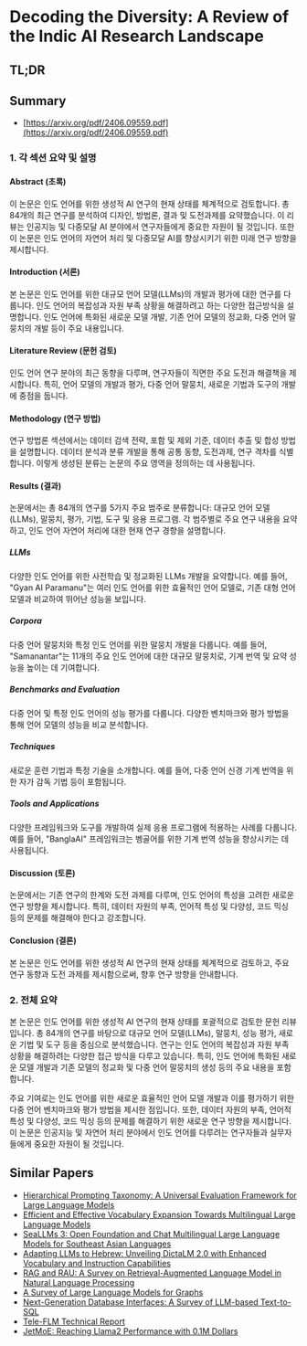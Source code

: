 # Decoding the Diversity: A Review of the Indic AI Research Landscape
## TL;DR
## Summary
- [https://arxiv.org/pdf/2406.09559.pdf](https://arxiv.org/pdf/2406.09559.pdf)

### 1. 각 섹션 요약 및 설명

#### Abstract (초록)
이 논문은 인도 언어를 위한 생성적 AI 연구의 현재 상태를 체계적으로 검토합니다. 총 84개의 최근 연구를 분석하여 디자인, 방법론, 결과 및 도전과제를 요약했습니다. 이 리뷰는 인공지능 및 다중모달 AI 분야에서 연구자들에게 중요한 자원이 될 것입니다. 또한 이 논문은 인도 언어의 자연어 처리 및 다중모달 AI를 향상시키기 위한 미래 연구 방향을 제시합니다.

#### Introduction (서론)
본 논문은 인도 언어를 위한 대규모 언어 모델(LLMs)의 개발과 평가에 대한 연구를 다룹니다. 인도 언어의 복잡성과 자원 부족 상황을 해결하려고 하는 다양한 접근방식을 설명합니다. 인도 언어에 특화된 새로운 모델 개발, 기존 언어 모델의 정교화, 다중 언어 말뭉치의 개발 등이 주요 내용입니다.

#### Literature Review (문헌 검토)
인도 언어 연구 분야의 최근 동향을 다루며, 연구자들이 직면한 주요 도전과 해결책을 제시합니다. 특히, 언어 모델의 개발과 평가, 다중 언어 말뭉치, 새로운 기법과 도구의 개발에 중점을 둡니다.

#### Methodology (연구 방법)
연구 방법론 섹션에서는 데이터 검색 전략, 포함 및 제외 기준, 데이터 추출 및 합성 방법을 설명합니다. 데이터 분석과 분류 개발을 통해 공통 동향, 도전과제, 연구 격차를 식별합니다. 이렇게 생성된 분류는 논문의 주요 영역을 정의하는 데 사용됩니다.

#### Results (결과)
논문에서는 총 84개의 연구를 5가지 주요 범주로 분류합니다: 대규모 언어 모델(LLMs), 말뭉치, 평가, 기법, 도구 및 응용 프로그램. 각 범주별로 주요 연구 내용을 요약하고, 인도 언어 자연어 처리에 대한 현재 연구 경향을 설명합니다.

##### LLMs
다양한 인도 언어를 위한 사전학습 및 정교화된 LLMs 개발을 요약합니다. 예를 들어, "Gyan AI Paramanu"는 여러 인도 언어를 위한 효율적인 언어 모델로, 기존 대형 언어 모델과 비교하여 뛰어난 성능을 보입니다.

##### Corpora
다중 언어 말뭉치와 특정 인도 언어를 위한 말뭉치 개발을 다룹니다. 예를 들어, "Samanantar"는 11개의 주요 인도 언어에 대한 대규모 말뭉치로, 기계 번역 및 요약 성능을 높이는 데 기여합니다.

##### Benchmarks and Evaluation
다중 언어 및 특정 인도 언어의 성능 평가를 다룹니다. 다양한 벤치마크와 평가 방법을 통해 언어 모델의 성능을 비교 분석합니다.

##### Techniques
새로운 훈련 기법과 특정 기술을 소개합니다. 예를 들어, 다중 언어 신경 기계 번역을 위한 자가 감독 기법 등이 포함됩니다.

##### Tools and Applications
다양한 프레임워크와 도구를 개발하여 실제 응용 프로그램에 적용하는 사례를 다룹니다. 예를 들어, "BanglaAI" 프레임워크는 벵골어를 위한 기계 번역 성능을 향상시키는 데 사용됩니다.

#### Discussion (토론)
논문에서는 기존 연구의 한계와 도전 과제를 다루며, 인도 언어의 특성을 고려한 새로운 연구 방향을 제시합니다. 특히, 데이터 자원의 부족, 언어적 특성 및 다양성, 코드 믹싱 등의 문제를 해결해야 한다고 강조합니다.

#### Conclusion (결론)
본 논문은 인도 언어를 위한 생성적 AI 연구의 현재 상태를 체계적으로 검토하고, 주요 연구 동향과 도전 과제를 제시함으로써, 향후 연구 방향을 안내합니다.

### 2. 전체 요약

본 논문은 인도 언어를 위한 생성적 AI 연구의 현재 상태를 포괄적으로 검토한 문헌 리뷰입니다. 총 84개의 연구를 바탕으로 대규모 언어 모델(LLMs), 말뭉치, 성능 평가, 새로운 기법 및 도구 등을 중심으로 분석했습니다. 연구는 인도 언어의 복잡성과 자원 부족 상황을 해결하려는 다양한 접근 방식을 다루고 있습니다. 특히, 인도 언어에 특화된 새로운 모델 개발과 기존 모델의 정교화 및 다중 언어 말뭉치의 생성 등의 주요 내용을 포함합니다.

주요 기여로는 인도 언어를 위한 새로운 효율적인 언어 모델 개발과 이를 평가하기 위한 다중 언어 벤치마크와 평가 방법을 제시한 점입니다. 또한, 데이터 자원의 부족, 언어적 특성 및 다양성, 코드 믹싱 등의 문제를 해결하기 위한 새로운 연구 방향을 제시합니다. 이 논문은 인공지능 및 자연어 처리 분야에서 인도 언어를 다루려는 연구자들과 실무자들에게 중요한 자원이 될 것입니다.

## Similar Papers
- [Hierarchical Prompting Taxonomy: A Universal Evaluation Framework for Large Language Models](2406.12644.md)
- [Efficient and Effective Vocabulary Expansion Towards Multilingual Large Language Models](2402.14714.md)
- [SeaLLMs 3: Open Foundation and Chat Multilingual Large Language Models for Southeast Asian Languages](2407.19672.md)
- [Adapting LLMs to Hebrew: Unveiling DictaLM 2.0 with Enhanced Vocabulary and Instruction Capabilities](2407.07080.md)
- [RAG and RAU: A Survey on Retrieval-Augmented Language Model in Natural Language Processing](2404.19543.md)
- [A Survey of Large Language Models for Graphs](2405.08011.md)
- [Next-Generation Database Interfaces: A Survey of LLM-based Text-to-SQL](2406.08426.md)
- [Tele-FLM Technical Report](2404.16645.md)
- [JetMoE: Reaching Llama2 Performance with 0.1M Dollars](2404.07413.md)
